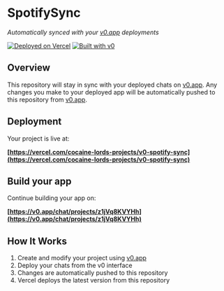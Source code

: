 # SpotifySync

*Automatically synced with your [v0.app](https://v0.app) deployments*

[![Deployed on Vercel](https://img.shields.io/badge/Deployed%20on-Vercel-black?style=for-the-badge&logo=vercel)](https://vercel.com/cocaine-lords-projects/v0-spotify-sync)
[![Built with v0](https://img.shields.io/badge/Built%20with-v0.app-black?style=for-the-badge)](https://v0.app/chat/projects/z1jVq8KVYHh)

## Overview

This repository will stay in sync with your deployed chats on [v0.app](https://v0.app).
Any changes you make to your deployed app will be automatically pushed to this repository from [v0.app](https://v0.app).

## Deployment

Your project is live at:

**[https://vercel.com/cocaine-lords-projects/v0-spotify-sync](https://vercel.com/cocaine-lords-projects/v0-spotify-sync)**

## Build your app

Continue building your app on:

**[https://v0.app/chat/projects/z1jVq8KVYHh](https://v0.app/chat/projects/z1jVq8KVYHh)**

## How It Works

1. Create and modify your project using [v0.app](https://v0.app)
2. Deploy your chats from the v0 interface
3. Changes are automatically pushed to this repository
4. Vercel deploys the latest version from this repository
